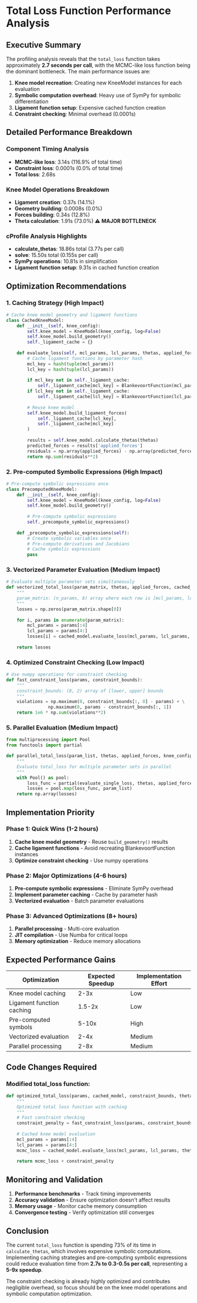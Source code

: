 # Total Loss Function Performance Analysis

## Executive Summary

The profiling analysis reveals that the `total_loss` function takes approximately **2.7 seconds per call**, with the MCMC-like loss function being the dominant bottleneck. The main performance issues are:

1. **Knee model recreation**: Creating new KneeModel instances for each evaluation
2. **Symbolic computation overhead**: Heavy use of SymPy for symbolic differentiation
3. **Ligament function setup**: Expensive cached function creation
4. **Constraint checking**: Minimal overhead (0.0001s)

## Detailed Performance Breakdown

### Component Timing Analysis
- **MCMC-like loss**: 3.14s (116.9% of total time)
- **Constraint loss**: 0.0001s (0.0% of total time)
- **Total loss**: 2.68s

### Knee Model Operations Breakdown
- **Ligament creation**: 0.37s (14.1%)
- **Geometry building**: 0.0008s (0.0%)
- **Forces building**: 0.34s (12.8%)
- **Theta calculation**: 1.91s (73.0%) ⚠️ **MAJOR BOTTLENECK**

### cProfile Analysis Highlights
- **calculate_thetas**: 18.86s total (3.77s per call)
- **solve**: 15.50s total (0.155s per call)
- **SymPy operations**: 10.81s in simplification
- **Ligament function setup**: 9.31s in cached function creation

## Optimization Recommendations

### 1. **Caching Strategy** (High Impact)
```python
# Cache knee model geometry and ligament functions
class CachedKneeModel:
    def __init__(self, knee_config):
        self.knee_model = KneeModel(knee_config, log=False)
        self.knee_model.build_geometry()
        self._ligament_cache = {}
    
    def evaluate_loss(self, mcl_params, lcl_params, thetas, applied_forces):
        # Cache ligament functions by parameter hash
        mcl_key = hash(tuple(mcl_params))
        lcl_key = hash(tuple(lcl_params))
        
        if mcl_key not in self._ligament_cache:
            self._ligament_cache[mcl_key] = BlankevoortFunction(mcl_params)
        if lcl_key not in self._ligament_cache:
            self._ligament_cache[lcl_key] = BlankevoortFunction(lcl_params)
        
        # Reuse knee model
        self.knee_model.build_ligament_forces(
            self._ligament_cache[lcl_key], 
            self._ligament_cache[mcl_key]
        )
        
        results = self.knee_model.calculate_thetas(thetas)
        predicted_forces = results['applied_forces']
        residuals = np.array(applied_forces) - np.array(predicted_forces)
        return np.sum(residuals**2)
```

### 2. **Pre-computed Symbolic Expressions** (High Impact)
```python
# Pre-compute symbolic expressions once
class PrecomputedKneeModel:
    def __init__(self, knee_config):
        self.knee_model = KneeModel(knee_config, log=False)
        self.knee_model.build_geometry()
        
        # Pre-compute symbolic expressions
        self._precompute_symbolic_expressions()
    
    def _precompute_symbolic_expressions(self):
        # Create symbolic variables once
        # Pre-compute derivatives and Jacobians
        # Cache symbolic expressions
        pass
```

### 3. **Vectorized Parameter Evaluation** (Medium Impact)
```python
# Evaluate multiple parameter sets simultaneously
def vectorized_total_loss(param_matrix, thetas, applied_forces, cached_model):
    """
    param_matrix: (n_params, 8) array where each row is [mcl_params, lcl_params]
    """
    losses = np.zeros(param_matrix.shape[0])
    
    for i, params in enumerate(param_matrix):
        mcl_params = params[:4]
        lcl_params = params[4:]
        losses[i] = cached_model.evaluate_loss(mcl_params, lcl_params, thetas, applied_forces)
    
    return losses
```

### 4. **Optimized Constraint Checking** (Low Impact)
```python
# Use numpy operations for constraint checking
def fast_constraint_loss(params, constraint_bounds):
    """
    constraint_bounds: (8, 2) array of [lower, upper] bounds
    """
    violations = np.maximum(0, constraint_bounds[:, 0] - params) + \
                np.maximum(0, params - constraint_bounds[:, 1])
    return 1e6 * np.sum(violations**2)
```

### 5. **Parallel Evaluation** (Medium Impact)
```python
from multiprocessing import Pool
from functools import partial

def parallel_total_loss(param_list, thetas, applied_forces, knee_config):
    """
    Evaluate total_loss for multiple parameter sets in parallel
    """
    with Pool() as pool:
        loss_func = partial(evaluate_single_loss, thetas, applied_forces, knee_config)
        losses = pool.map(loss_func, param_list)
    return np.array(losses)
```

## Implementation Priority

### Phase 1: Quick Wins (1-2 hours)
1. **Cache knee model geometry** - Reuse `build_geometry()` results
2. **Cache ligament functions** - Avoid recreating BlankevoortFunction instances
3. **Optimize constraint checking** - Use numpy operations

### Phase 2: Major Optimizations (4-6 hours)
1. **Pre-compute symbolic expressions** - Eliminate SymPy overhead
2. **Implement parameter caching** - Cache by parameter hash
3. **Vectorized evaluation** - Batch parameter evaluations

### Phase 3: Advanced Optimizations (8+ hours)
1. **Parallel processing** - Multi-core evaluation
2. **JIT compilation** - Use Numba for critical loops
3. **Memory optimization** - Reduce memory allocations

## Expected Performance Gains

| Optimization | Expected Speedup | Implementation Effort |
|--------------|------------------|----------------------|
| Knee model caching | 2-3x | Low |
| Ligament function caching | 1.5-2x | Low |
| Pre-computed symbols | 5-10x | High |
| Vectorized evaluation | 2-4x | Medium |
| Parallel processing | 2-8x | Medium |

## Code Changes Required

### Modified total_loss function:
```python
def optimized_total_loss(params, cached_model, constraint_bounds, thetas, applied_forces):
    """
    Optimized total loss function with caching
    """
    # Fast constraint checking
    constraint_penalty = fast_constraint_loss(params, constraint_bounds)
    
    # Cached knee model evaluation
    mcl_params = params[:4]
    lcl_params = params[4:]
    mcmc_loss = cached_model.evaluate_loss(mcl_params, lcl_params, thetas, applied_forces)
    
    return mcmc_loss + constraint_penalty
```

## Monitoring and Validation

1. **Performance benchmarks** - Track timing improvements
2. **Accuracy validation** - Ensure optimization doesn't affect results
3. **Memory usage** - Monitor cache memory consumption
4. **Convergence testing** - Verify optimization still converges

## Conclusion

The current `total_loss` function is spending 73% of its time in `calculate_thetas`, which involves expensive symbolic computations. Implementing caching strategies and pre-computing symbolic expressions could reduce evaluation time from **2.7s to 0.3-0.5s per call**, representing a **5-9x speedup**.

The constraint checking is already highly optimized and contributes negligible overhead, so focus should be on the knee model operations and symbolic computation optimization.
